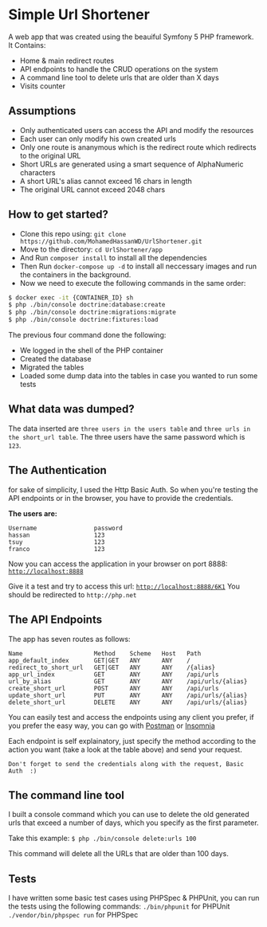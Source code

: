 # Simple Url Shortener

A web app that was created using the beauiful Symfony 5 PHP framework.
It Contains:
  - Home & main redirect routes
  - API endpoints to handle the CRUD operations on the system
  - A command line tool to delete urls that are older than X days
  - Visits counter

## Assumptions
 - Only authenticated users can access the API and modify the resources
 - Each user can only modify his own created urls
 - Only one route is ananymous which is the redirect route which redirects to the original URL
 - Short URLs are generated using a smart sequence of AlphaNumeric characters
 - A short URL's alias cannot exceed 16 chars in length
 - The original URL cannot exceed 2048 chars

## How to get started?

  - Clone this repo using:
    ` git clone https://github.com/MohamedHassanWD/UrlShortener.git `
  - Move to the directory:
  ` cd UrlShortener/app `
  - And Run `composer install` to install all the dependencies
  - Then Run `docker-compose up -d` to install all neccessary images and run the containers in the background.
  - Now we need to execute the following commands in the same order:
  ```sh
  $ docker exec -it {CONTAINER_ID} sh 
  $ php ./bin/console doctrine:database:create
  $ php ./bin/console doctrine:migrations:migrate
  $ php ./bin/console doctrine:fixtures:load
  ```
  
  The previous four command done the following:
   - We logged in the shell of the PHP container
   - Created the database
   - Migrated the tables
   - Loaded some dump data into the tables in case you wanted to run some tests

## What data was dumped?
The data inserted are `three users in the users table` and `three urls in the short_url table`.
The three users have the same password which is `123`.

## The Authentication
for sake of simplicity, I used the Http Basic Auth. So when you're testing the API endpoints or in the browser, you have to provide the credentials.

**The users are:**
```
Username                password
hassan                  123
tsuy                    123
franco                  123
```

Now you can access the application in your browser on port 8888:
[`http://localhost:8888`](http://localhost:8888)

Give it a test and try to access this url:
[`http://localhost:8888/6K1`](http://localhost:8888/6K1)
You should be redirected to `http://php.net`

## The API Endpoints
The app has seven routes as follows:
```
Name                    Method    Scheme   Host   Path
app_default_index       GET|GET   ANY      ANY    /                         
redirect_to_short_url   GET|GET   ANY      ANY    /{alias}                  
app_url_index           GET       ANY      ANY    /api/urls                 
url_by_alias            GET       ANY      ANY    /api/urls/{alias}         
create_short_url        POST      ANY      ANY    /api/urls                 
update_short_url        PUT       ANY      ANY    /api/urls/{alias}         
delete_short_url        DELETE    ANY      ANY    /api/urls/{alias}   
```

You can easily test and access the endpoints using any client you prefer, if you prefer the easy way, you can go with [Postman](https://www.getpostman.com/) or [Insomnia](https://insomnia.rest/)

Each endpoint is self explainatory, just specify the method according to the action you want (take a look at the table above) and send your request.

`Don't forget to send the credentials along with the request, Basic Auth  :)`

## The command line tool
I built a console command which you can use to delete the old generated urls that exceed a number of days, which you specify as the first parameter.

Take this example:
`$ php ./bin/console delete:urls 100`

This command will delete all the URLs that are older than 100 days.
## Tests
I have written some basic test cases using PHPSpec & PHPUnit, you can run the tests using the following commands:
``./bin/phpunit`` for PHPUnit
``./vendor/bin/phpspec run`` for PHPSpec


